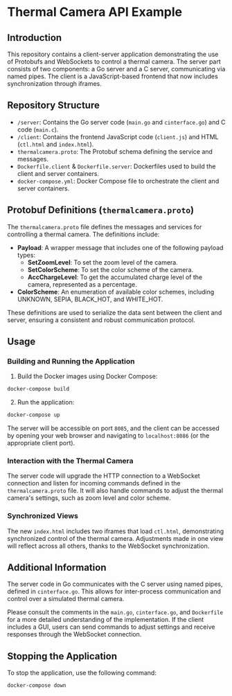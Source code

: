 # Thermal Camera API Example

## Introduction

This repository contains a client-server application demonstrating the use of Protobufs and WebSockets to control a thermal camera. The server part consists of two components: a Go server and a C server, communicating via named pipes. The client is a JavaScript-based frontend that now includes synchronization through iframes.

## Repository Structure

- `/server`: Contains the Go server code (`main.go` and `cinterface.go`) and C code (`main.c`).
- `/client`: Contains the frontend JavaScript code (`client.js`) and HTML (`ctl.html` and `index.html`).
- `thermalcamera.proto`: The Protobuf schema defining the service and messages.
- `Dockerfile.client` & `Dockerfile.server`: Dockerfiles used to build the client and server containers.
- `docker-compose.yml`: Docker Compose file to orchestrate the client and server containers.

## Protobuf Definitions (`thermalcamera.proto`)

The `thermalcamera.proto` file defines the messages and services for controlling a thermal camera. The definitions include:

- **Payload**: A wrapper message that includes one of the following payload types:
  - **SetZoomLevel**: To set the zoom level of the camera.
  - **SetColorScheme**: To set the color scheme of the camera.
  - **AccChargeLevel**: To get the accumulated charge level of the camera, represented as a percentage.
- **ColorScheme**: An enumeration of available color schemes, including UNKNOWN, SEPIA, BLACK_HOT, and WHITE_HOT.

These definitions are used to serialize the data sent between the client and server, ensuring a consistent and robust communication protocol.

## Usage

### Building and Running the Application

1. Build the Docker images using Docker Compose:

```bash
docker-compose build
```

2. Run the application:

```bash
docker-compose up
```

The server will be accessible on port `8085`, and the client can be accessed by opening your web browser and navigating to `localhost:8086` (or the appropriate client port).

### Interaction with the Thermal Camera

The server code will upgrade the HTTP connection to a WebSocket connection and listen for incoming commands defined in the `thermalcamera.proto` file. It will also handle commands to adjust the thermal camera's settings, such as zoom level and color scheme.

### Synchronized Views

The new `index.html` includes two iframes that load `ctl.html`, demonstrating synchronized control of the thermal camera. Adjustments made in one view will reflect across all others, thanks to the WebSocket synchronization.

## Additional Information

The server code in Go communicates with the C server using named pipes, defined in `cinterface.go`. This allows for inter-process communication and control over a simulated thermal camera.

Please consult the comments in the `main.go`, `cinterface.go`, and `Dockerfile` for a more detailed understanding of the implementation. If the client includes a GUI, users can send commands to adjust settings and receive responses through the WebSocket connection.

## Stopping the Application

To stop the application, use the following command:

```bash
docker-compose down
```
